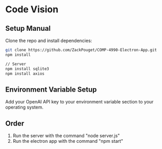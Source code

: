 # Code Vision
## Setup Manual

Clone the repo and install dependencies:

```bash
git clone https://github.com/ZackPouget/COMP-4990-Electron-App.git
npm install

// Server
npm install sqlite3
npm install axios
```
## Environment Variable Setup

Add your OpenAI API key to your environment variable section to your operating system.

## Order
1. Run the server with the command "node server.js"
2. Run the electron app with the command "npm start"
